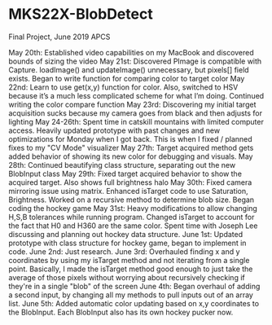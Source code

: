 # MKS22X-BlobDetect
Final Project, June 2019 APCS

May 20th:
  Established video capabilities on my MacBook and discovered bounds of sizing the video
May 21st:
  Discovered PImage is compatible with Capture. loadImage() and updateImage() unnecessary, but pixels[] field exists. Began to write function for comparing color to target color
May 22nd:
  Learn to use get(x,y) function for color. Also, switched to HSV because it’s a much less complicated scheme for what I’m doing. Continued writing the color compare function
May 23rd:
  Discovering my initial target acquisition sucks because my camera goes from black and then adjusts for lighting
May 24-26th:
  Spent time in catskill mountains with limited computer access. Heavily updated prototype with past changes and new optimizations for Monday when I got back. This is when I fixed / planned fixes to my "CV Mode" visualizer
May 27th:
  Target acquired method gets added behavior of showing its new color for debugging and visuals.
May 28th:
  Continued beautifying class structure, separating out the new BlobInput class
May 29th:
  Fixed target acquired behavior to show the acquired target. Also shows full brightness halo
May 30th:
  Fixed camera mirroring issue using matrix. Enhanced isTarget code to use Saturation, Brightness. Worked on a recursive method to determine blob size. Began coding the hockey game
May 31st:
  Heavy modifications to allow changing H,S,B tolerances while running program. Changed isTarget to account for the fact that H0 and H360 are the same color. Spent time with Joseph Lee discussing and planning out hockey data structure.
June 1st:
  Updated prototype with class structure for hockey game, began to implement in code.
June 2nd:
  Just research.
June 3rd:
  Overhauled finding x and y coordinates by using my isTarget method and not iterating from a single point. Basically, I made the isTarget method good enough to just take the average of those pixels without worrying about recursively checking if they're in a single "blob" of the screen
June 4th:
  Began overhaul of adding a second input, by changing all my methods to pull inputs out of an array list.
June 5th:
  Added automatic color updating based on x,y coordinates to the BlobInput. Each BlobInput also has its own hockey pucker now.
